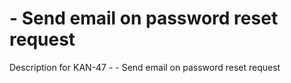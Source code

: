 # - Send email on password reset request

Description for KAN-47 - - Send email on password reset request
